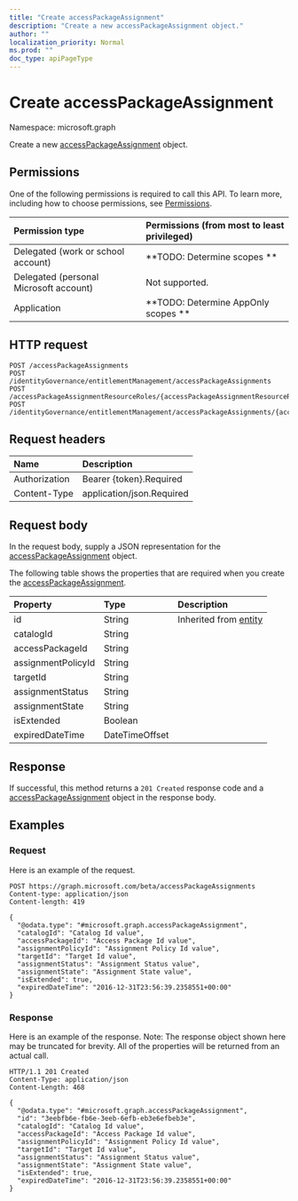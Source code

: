 ```yaml
---
title: "Create accessPackageAssignment"
description: "Create a new accessPackageAssignment object."
author: ""
localization_priority: Normal
ms.prod: ""
doc_type: apiPageType
---
```


# Create accessPackageAssignment

Namespace: microsoft.graph

Create a new [accessPackageAssignment](../resources/accesspackageassignment.md) object.

## Permissions
One of the following permissions is required to call this API. To learn more, including how to choose permissions, see [Permissions](/concepts/permissions-reference.md).

|Permission type|Permissions (from most to least privileged)|
|:---|:---|
|Delegated (work or school account)|**TODO: Determine scopes **|
|Delegated (personal Microsoft account)|Not supported.|
|Application|**TODO: Determine AppOnly scopes **|

## HTTP request
<!-- {
  "blockType": "ignored"
}
-->
``` http
POST /accessPackageAssignments
POST /identityGovernance/entitlementManagement/accessPackageAssignments
POST /accessPackageAssignmentResourceRoles/{accessPackageAssignmentResourceRolesId}/accessPackageAssignments
POST /identityGovernance/entitlementManagement/accessPackageAssignments/{accessPackageAssignmentId}/accessPackageAssignmentResourceRoles/{accessPackageAssignmentResourceRoleId}/accessPackageAssignments
```

## Request headers
|Name|Description|
|:---|:---|
|Authorization|Bearer {token}.Required|
|Content-Type|application/json.Required|

## Request body
In the request body, supply a JSON representation for the [accessPackageAssignment](../resources/accesspackageassignment.md) object.

The following table shows the properties that are required when you create the [accessPackageAssignment](../resources/accesspackageassignment.md).

|Property|Type|Description|
|:---|:---|:---|
|id|String| Inherited from [entity](../resources/entity.md)|
|catalogId|String||
|accessPackageId|String||
|assignmentPolicyId|String||
|targetId|String||
|assignmentStatus|String||
|assignmentState|String||
|isExtended|Boolean||
|expiredDateTime|DateTimeOffset||



## Response
If successful, this method returns a `201 Created` response code and a [accessPackageAssignment](../resources/accesspackageassignment.md) object in the response body.

## Examples

### Request
Here is an example of the request.
<!-- {
  "blockType": "request",
  "name": "create_accesspackageassignment_from_accesspackageassignments"
}
-->
``` http
POST https://graph.microsoft.com/beta/accessPackageAssignments
Content-type: application/json
Content-length: 419

{
  "@odata.type": "#microsoft.graph.accessPackageAssignment",
  "catalogId": "Catalog Id value",
  "accessPackageId": "Access Package Id value",
  "assignmentPolicyId": "Assignment Policy Id value",
  "targetId": "Target Id value",
  "assignmentStatus": "Assignment Status value",
  "assignmentState": "Assignment State value",
  "isExtended": true,
  "expiredDateTime": "2016-12-31T23:56:39.2358551+00:00"
}
```

### Response
Here is an example of the response. Note: The response object shown here may be truncated for brevity. All of the properties will be returned from an actual call.
<!-- {
  "blockType": "response",
  "truncated": true,
  "@odata.type": "microsoft.graph.accesspackageassignment"
}
-->
``` http
HTTP/1.1 201 Created
Content-Type: application/json
Content-Length: 468

{
  "@odata.type": "#microsoft.graph.accessPackageAssignment",
  "id": "3eebfb6e-fb6e-3eeb-6efb-eb3e6efbeb3e",
  "catalogId": "Catalog Id value",
  "accessPackageId": "Access Package Id value",
  "assignmentPolicyId": "Assignment Policy Id value",
  "targetId": "Target Id value",
  "assignmentStatus": "Assignment Status value",
  "assignmentState": "Assignment State value",
  "isExtended": true,
  "expiredDateTime": "2016-12-31T23:56:39.2358551+00:00"
}
```

